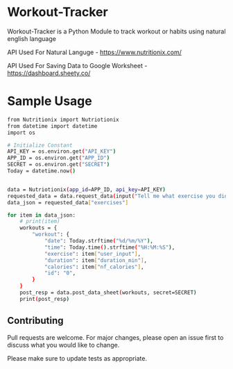 # Workout-Tracker

Workout-Tracker is a Python Module to track workout or habits using natural english language

API Used For Natural Languge  - https://www.nutritionix.com/

API Used For Saving Data to Google Worksheet - https://dashboard.sheety.co/

# Sample Usage

```bash
from Nutritionix import Nutriotionix
from datetime import datetime
import os

# Initialize Constant
API_KEY = os.environ.get("API_KEY")
APP_ID = os.environ.get("APP_ID")
SECRET = os.environ.get("SECRET")
Today = datetime.now()


data = Nutriotionix(app_id=APP_ID, api_key=API_KEY)
requested_data = data.request_data(input("Tell me what exercise you did?"))
data_json = requested_data["exercises"]

for item in data_json:
    # print(item)
    workouts = {
        "workout": {
            "date": Today.strftime("%d/%m/%Y"),
            "time": Today.time().strftime("%H:%M:%S"),
            "exercise": item["user_input"],
            "duration": item["duration_min"],
            "calories": item["nf_calories"],
            "id": "0",
        }
    }
    post_resp = data.post_data_sheet(workouts, secret=SECRET)
    print(post_resp)

```

## Contributing
Pull requests are welcome. For major changes, please open an issue first to discuss what you would like to change.

Please make sure to update tests as appropriate.
